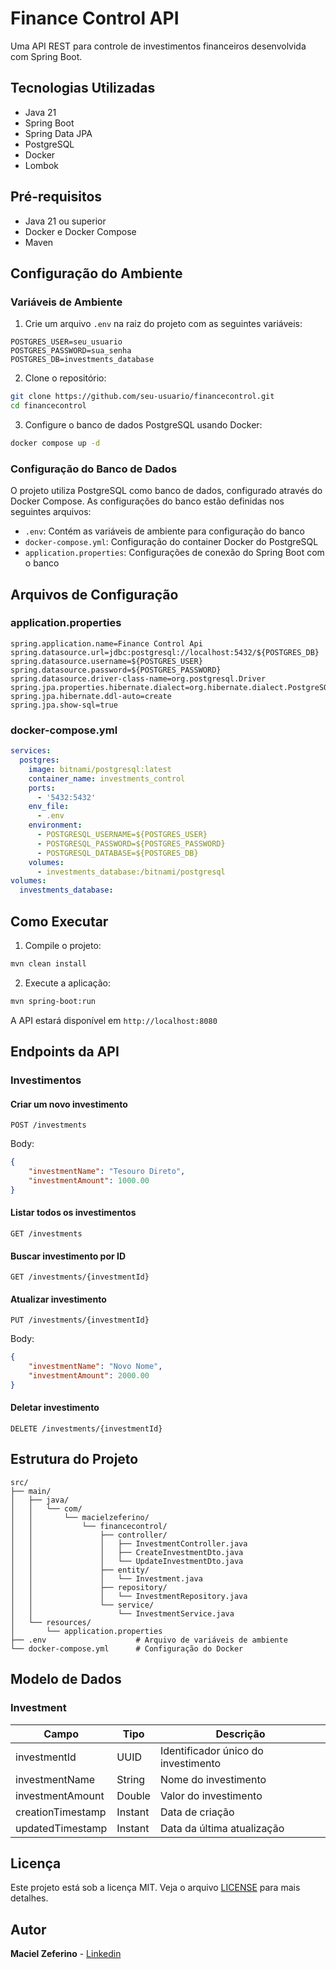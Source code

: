 # Finance Control API
Uma API REST para controle de investimentos financeiros desenvolvida com Spring Boot.

## Tecnologias Utilizadas
- Java 21
- Spring Boot
- Spring Data JPA
- PostgreSQL
- Docker
- Lombok

## Pré-requisitos
- Java 21 ou superior
- Docker e Docker Compose
- Maven

## Configuração do Ambiente

### Variáveis de Ambiente
1. Crie um arquivo `.env` na raiz do projeto com as seguintes variáveis:
```properties
POSTGRES_USER=seu_usuario
POSTGRES_PASSWORD=sua_senha
POSTGRES_DB=investments_database
```

2. Clone o repositório:
```bash
git clone https://github.com/seu-usuario/financecontrol.git
cd financecontrol
```

3. Configure o banco de dados PostgreSQL usando Docker:
```bash
docker compose up -d
```

### Configuração do Banco de Dados
O projeto utiliza PostgreSQL como banco de dados, configurado através do Docker Compose. As configurações do banco estão definidas nos seguintes arquivos:

- `.env`: Contém as variáveis de ambiente para configuração do banco
- `docker-compose.yml`: Configuração do container Docker do PostgreSQL
- `application.properties`: Configurações de conexão do Spring Boot com o banco


## Arquivos de Configuração

### application.properties
```properties
spring.application.name=Finance Control Api
spring.datasource.url=jdbc:postgresql://localhost:5432/${POSTGRES_DB}
spring.datasource.username=${POSTGRES_USER}
spring.datasource.password=${POSTGRES_PASSWORD}
spring.datasource.driver-class-name=org.postgresql.Driver
spring.jpa.properties.hibernate.dialect=org.hibernate.dialect.PostgreSQLDialect
spring.jpa.hibernate.ddl-auto=create
spring.jpa.show-sql=true
```

### docker-compose.yml
```yaml
services:
  postgres:
    image: bitnami/postgresql:latest
    container_name: investments_control
    ports:
      - '5432:5432'
    env_file:
      - .env
    environment:
      - POSTGRESQL_USERNAME=${POSTGRES_USER}
      - POSTGRESQL_PASSWORD=${POSTGRES_PASSWORD}
      - POSTGRESQL_DATABASE=${POSTGRES_DB}
    volumes:
      - investments_database:/bitnami/postgresql
volumes:
  investments_database:
```

##  Como Executar
1. Compile o projeto:
```bash
mvn clean install
```

2. Execute a aplicação:
```bash
mvn spring-boot:run
```

A API estará disponível em `http://localhost:8080`

##  Endpoints da API

### Investimentos

#### Criar um novo investimento
```http
POST /investments
```
Body:
```json
{
    "investmentName": "Tesouro Direto",
    "investmentAmount": 1000.00
}
```

#### Listar todos os investimentos
```http
GET /investments
```

#### Buscar investimento por ID
```http
GET /investments/{investmentId}
```

#### Atualizar investimento
```http
PUT /investments/{investmentId}
```
Body:
```json
{
    "investmentName": "Novo Nome",
    "investmentAmount": 2000.00
}
```

#### Deletar investimento
```http
DELETE /investments/{investmentId}
```

## Estrutura do Projeto
```
src/
├── main/
│   ├── java/
│   │   └── com/
│   │       └── macielzeferino/
│   │           └── financecontrol/
│   │               ├── controller/
│   │               │   ├── InvestmentController.java
│   │               │   ├── CreateInvestmentDto.java
│   │               │   └── UpdateInvestmentDto.java
│   │               ├── entity/
│   │               │   └── Investment.java
│   │               ├── repository/
│   │               │   └── InvestmentRepository.java
│   │               └── service/
│   │                   └── InvestmentService.java
│   └── resources/
│       └── application.properties
├── .env                    # Arquivo de variáveis de ambiente
└── docker-compose.yml      # Configuração do Docker
```

##  Modelo de Dados

### Investment
| Campo              | Tipo      | Descrição                           |
|-------------------|-----------|-------------------------------------|
| investmentId      | UUID      | Identificador único do investimento |
| investmentName    | String    | Nome do investimento                |
| investmentAmount  | Double    | Valor do investimento               |
| creationTimestamp | Instant   | Data de criação                     |
| updatedTimestamp  | Instant   | Data da última atualização          |

## Licença
Este projeto está sob a licença MIT. Veja o arquivo [LICENSE](LICENSE) para mais detalhes.

##  Autor
**Maciel Zeferino** - [Linkedin](https://www.linkedin.com/in/macielzeferino/)